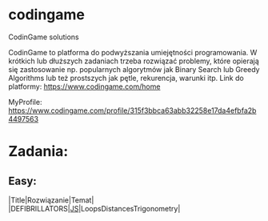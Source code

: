 # codingame
CodinGame solutions

CodinGame to platforma do podwyższania umiejętności programowania. W krótkich lub dłuższych zadaniach trzeba rozwiązać problemy, które opierają się zastosowanie np. popularnych algorytmów jak Binary Search lub Greedy Algorithms lub też prostszych jak pętle, rekurencja, warunki itp. Link do platformy:
https://www.codingame.com/home

MyProfile: https://www.codingame.com/profile/315f3bbca63abb32258e17da4efbfa2b4497563

# Zadania:

## Easy: 
|Title|Rozwiązanie|Temat|
|DEFIBRILLATORS|[JS](https://github.com/capo1/codinggames/blob/master/easy/js/easy-defibrillators.js)|LoopsDistancesTrigonometry|